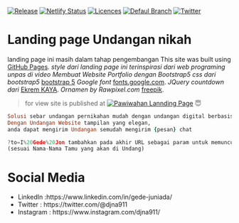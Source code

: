[![Release ](https://flat.badgen.net/github/release/parta99/parta99.github.io/releases)](https://github.com/parta99/parta99.github.io/releases)
[![Netlify Status](https://api.netlify.com/api/v1/badges/6324e7f5-1c96-4b61-9e09-95aaf3e3db9d/deploy-status)](https://pawiwahan-dejon-eka.netlify.app/)
[![Licences ](https://badgen.net/badge/license/MIT/purple)](https://github.com/parta99/parta99.github.io/blob/main/LICENSE)
[![Defaul Branch ](https://badgen.net/github/checks/node-formidable/node-formidable)](https://github.com/parta99/parta99.github.io)
[![Twitter ](https://badgen.net/badge/icon/twitter?icon=twitter&label)](https://twitter.com/@djna911)

# Landing page Undangan nikah
landing page ini masih dalam tahap pengembangan 
 This site was built using [GitHub Pages](https://pages.github.com/). 
 *style dari landing page ini terinspirasi dari web programing unpas di video Membuat Website Portfolio dengan Bootstrap5* 
 *css dari bootstrap5* [bootstrap 5](https://getbootstrap.com/docs/5.0/getting-started/introduction/) 
 *Google font* [fonts.google.com](https://fonts.google.com/?icon.platform=web&preview.text=Yth.%20Bapak%2FIbu%2FSaudra%2Fi%20Buka%20Undangan&preview.text_type=custom).
 *JQuery countdown dari* [Ekrem KAYA](https://github.com/epiksel/countdown). 
 *Ornamen by Rawpixel.com* [freepik](http://www.freepik.com). 

> for view
site is published at [![Pawiwahan Lannding Page](https://flat.badgen.net/badge/icon/visit?icon=chrome&label)](https://pawiwahan-dejon-eka.netlify.app/) :innocent:

```ruby
Solusi sebar undangan pernikahan mudah dengan undangan digital berbasis website. 
Dengan Undangan Website tampilan yang elegan,
anda dapat mengirim Undangan semudah mengirim {pesan} chat
```
```js
?to=I%20Gede%20Jon tambahkan pada akhir URL sebagai param untuk memunculkan Nama Undangan pada masing-masing url, 
(sesuai Nama-Nama Tamu yang akan di Undang)
```
# Social Media
<ul>
<li>LinkedIn :https://www.linkedin.com/in/gede-juniada/</li>
<li>Twitter : https://twitter.com/@djna911</li>
<li>Instagram : https://www.instagram.com/djna911/</li>
</ul>
